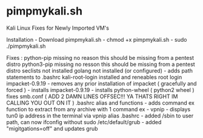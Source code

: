 # pimpmykali.sh 

Kali Linux Fixes for Newly Imported VM's

Installation 
    - Download pimpmykali.sh 
    - chmod +x pimpmykali.sh 
    - sudo ./pimpmykali.sh 
    
Fixes : 
    python-pip missing   no reason this should be missing from a pentest distro
    python3-pip missing  no resson this should be missing from a pentest distro
    seclists not installed
    golang not installed (or configured)
        - adds path statements to .bashrc 
    kali-root-login installed and reneables root login 
    impacket-0.9.19
        - removes any prior installation of impacket ( gracefully and forced ) 
        - installs impacket-0.9.19 
        - installs python-wheel ( python2 wheel ) 
    fixes smb.conf ( ADD 2 DAMN LINES OFFSEC!!! YA THATS RIGHT IM CALLING YOU OUT ON IT ) 
    .bashrc alias and functions 
        - adds command ex function to extract from any archive with 1 command ex 
        - vpnip - displays tun0 ip address in the terminal via vpnip alias 
    .bashrc 
        - added /sbin to user path, can now ifconfig without sudo 
    /etc/default/grub
        - added "migitgations=off" and updates grub
    

          
